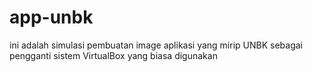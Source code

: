 # app-unbk
ini adalah simulasi pembuatan image aplikasi yang mirip UNBK sebagai pengganti sistem VirtualBox yang biasa digunakan
